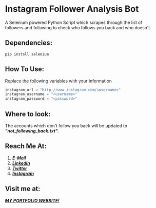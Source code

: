 # Instagram Follower Analysis Bot
A Selenium powered Python Script which scrapes through the list of followers and following to check who follows you back and who doesn't.

## Dependencies:
```
pip install selenium
```

## How To Use:
Replace the following variables with your information

```python
instagram_url = "http://www.instagram.com/<username>"
instagram_username = "<username>"
instagram_password = "<password>"
```

## Where to look:
The accounts which don't follow you back will be updated to __*"not_following_back.txt"*__.

## Reach Me At:
1. [__*E-Mail*__](mailto:moulik.chaturvedi26@gmail.com)
2. [__*LinkedIn*__](https://www.linkedin.com/in/moulik-chaturvedi-7b7aab157/)
3. [__*Twitter*__](https://twitter.com/c_moulik)
4. [__*Instagram*__](https://www.instagram.com/multidimensionalspacesnake/)


## Visit me at:
[__*MY PORTFOLIO WEBSITE!*__](http://moulikchaturvedi.me)
